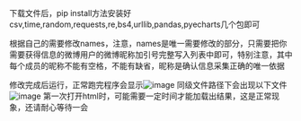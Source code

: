 下载文件后，pip install方法安装好csv,time,random,requests,re,bs4,urllib,pandas,pyecharts几个包即可

根据自己的需要修改names，注意，names是唯一需要修改的部分，只需要把你需要获得信息的微博用户的微博昵称加引号完整写入列表中即可，特别注意，其中每个成员的昵称不能有空格，不能有缺省，昵称是确认信息采集正确的唯一依据

修改完成后运行，正常跑完程序会显示![image](https://github.com/user-attachments/assets/677b6ef9-2d6b-4983-a60e-9e437bfcb58b)
同级文件路径下会出现以下文件![image](https://github.com/user-attachments/assets/98c7d42f-b62d-4ce3-b2b0-df32868335bb)
第一次打开html时，可能需要一定时间才能加载出结果，这是正常现象，还请耐心等待一会
